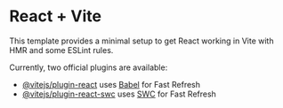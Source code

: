 # React + Vite

This template provides a minimal setup to get React working in Vite with HMR and some ESLint rules.

Currently, two official plugins are available:

- [@vitejs/plugin-react](https://github.com/vitejs/vite-plugin-react/blob/main/packages/plugin-react/README.md) uses [Babel](https://babeljs.io/) for Fast Refresh
- [@vitejs/plugin-react-swc](https://github.com/vitejs/vite-plugin-react-swc) uses [SWC](https://swc.rs/) for Fast Refresh

<!-- URLS IMÁGENES -->

<!-- 

 Habitación casona: https://www.casonasasturianas.com/wp-content/uploads/casonas-asturianas-hotel-3-cabos-07.jpg

 Baño casona: https://www.casonasasturianas.com/wp-content/uploads/casonas-asturianas-hotel-3-cabos-10.jpg

 Habitación rústica casona: https://www.casonasasturianas.com/wp-content/uploads/casonas-asturianas-hotel-3-cabos-05.jpg

 Habitación casona 2: https://www.casonasasturianas.com/wp-content/uploads/casonas-asturianas-hotel-3-cabos-22.jpg

 Vista Casona: https://www.casonasasturianas.com/wp-content/uploads/casonas-asturianas-hotel-3-cabos-02.jpg

 Otra vista: https://www.casonasasturianas.com/wp-content/uploads/casonas-asturianas-hotel-3-cabos-24.jpg

 pileta interna hotel: https://www.circuitogastronomico.com/wp-content/uploads/2022/07/chamonix-819x1024.jpg

 Vista sierras cordoba: https://cordobaturismo.gov.ar/wp-content/uploads/2018/09/16707573_10155792909783840_5514747335741479490_o.jpg

 spa hotel: https://www.circuitogastronomico.com/wp-content/uploads/2022/07/Portal-del-lago-212.jpg

 -->

